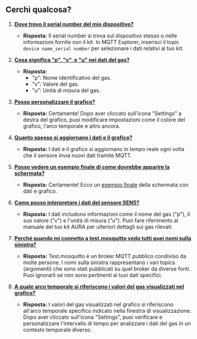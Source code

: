 ## Cerchi qualcosa?

1. **[Dove trovo il serial number del mio dispositivo?](#domanda-1)**
   - **Risposta:** Il serial number si trova sul dispositivo stesso o nelle informazioni fornite con il kit. In MQTT Explorer, inserisci il topic `device name_serial number` per selezionare i dati relativi al tuo kit.

2. **[Cosa significa "p", "v", e "u" nei dati del gas?](#domanda-2)**
   - **Risposta:** 
     - "p": Nome identificativo del gas.
     - "v": Valore del gas.
     - "u": Unità di misura del gas.

3. **[Posso personalizzare il grafico?](#domanda-3)**
   - **Risposta:** Certamente! Dopo aver cliccato sull'icona "Settings" a destra del grafico, puoi modificare impostazioni come il colore del grafico, l'arco temporale e altro ancora.

4. **[Quanto spesso si aggiornano i dati e il grafico?](#domanda-4)**
   - **Risposta:** I dati e il grafico si aggiornano in tempo reale ogni volta che il sensore invia nuovi dati tramite MQTT.

5. **[Posso vedere un esempio finale di come dovrebbe apparire la schermata?](#domanda-5)**
   - **Risposta:** Certamente! Ecco un [esempio finale](https://github.com/OfficineAura/OfficineAura_Lezioni/blob/main/Lezione_1_MQTT/Mqtt_explorer_example.png) della schermata con dati e grafico.

6. **[Come posso interpretare i dati del sensore SEN5?](#domanda-6)**
   - **Risposta:** I dati includono informazioni come il nome del gas ("p"), il suo valore ("v") e l'unità di misura ("u"). Puoi fare riferimento al manuale del tuo kit AURA per ulteriori dettagli sui gas rilevati.

7. **[Perché quando mi connetto a test.mosquitto vedo tutti quei nomi sulla sinistra?](#domanda-7)**
   - **Risposta:** Test.mosquitto è un broker MQTT pubblico condiviso da molte persone. I nomi sulla sinistra rappresentano i vari topics (argomenti) che sono stati pubblicati su quel broker da diverse fonti. Puoi ignorarli se non sono pertinenti ai tuoi dati specifici.

8. **[A quale arco temporale si riferiscono i valori del gas visualizzati nel grafico?](#domanda-8)**
   - **Risposta:** I valori del gas visualizzati nel grafico si riferiscono all'arco temporale specifico indicato nella finestra di visualizzazione. Dopo aver cliccato sull'icona "Settings", puoi verificare e personalizzare l'intervallo di tempo per analizzare i dati del gas in un contesto temporale diverso.


